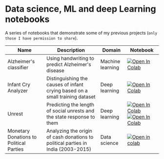 # Data science, ML and deep Learning notebooks

A series of notebooks that demonstrate some of my previous projects (`only those I have permission to share`).

| Name | Description | Domain | Notebook |
| --- | --- | --- | --- |
| Alzheimer's classifier| Using handwriting to predict Alzheimer's disease| Machine learning | [![Open In Colab](https://colab.research.google.com/assets/colab-badge.svg)](https://colab.research.google.com/github/NimaZah/DN/blob/main/DARWIN.ipynb) | |
| Infant Cry Analyzer| Distinguishing the causes of infant crying based on a small training dataset| Deep learning | [![Open In Colab](https://colab.research.google.com/assets/colab-badge.svg)](https://colab.research.google.com/github/NimaZah/Cry/blob/main/Infant_Cry.ipynb) | |
| Unrest | Predicting the length of social unrests and the state response to them | Deep learning | [![Open In Colab](https://colab.research.google.com/assets/colab-badge.svg)](https://colab.research.google.com/github/NimaZah/Unrest/blob/main/notebooks/Data_munging_nima.ipynb) [![Open In Colab](https://colab.research.google.com/assets/colab-badge.svg)](https://colab.research.google.com/github/NimaZah/Unrest/blob/main/notebooks/Deep_learning_model.ipynb) | |
|Monetary Donations to Political Parties| Analyzing the origin of cash donations to political parties in India (2003-2015) | Data science |[![Open in colab](https://colab.research.google.com/assets/colab-badge.svg)](https://colab.research.google.com/github/NimaZah/Political-Donation-in-India/blob/main/Donations_to_national_political_parties_India.ipynb) | |
